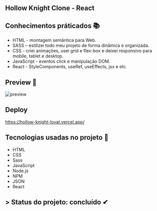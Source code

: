 ## Hollow Knight Clone - React

## Conhecimentos práticados 📚
- HTML - montagem semântica para Web.
- SASS – estilizei todo meu projeto de forma dinâmica e organizada.
- CSS - criei animações, usei grid e flex-box e deixei responsivo para mobile, tablet e desktop.
- JavaScript -  eventos click e manipulação DOM.
- React - StyleComponents, useRef, useEffects, jsx e etc

## Preview 🎥
![preview](https://user-images.githubusercontent.com/80296330/231237116-48751409-8e1b-4a55-bcdb-246007a456fd.png)

## Deploy
https://hollow-knight-lovat.vercel.app/

## Tecnologias usadas no projeto 🚀
- HTML
- CSS
- Sass
- JavaScript
- Node.js
- NPM 
- JSON
- React

## > Status do projeto: concluído ✔
